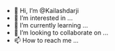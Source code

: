 - 👋 Hi, I’m @Kailashdarji
- 👀 I’m interested in ...
- 🌱 I’m currently learning ...
- 💞️ I’m looking to collaborate on ...
- 📫 How to reach me ...

<!---
Kailashdarji is a ✨ special ✨ repository because its `README.md` (this file) appears on your GitHub profile.
You can click the Preview link to take a look at your changes.
--->

